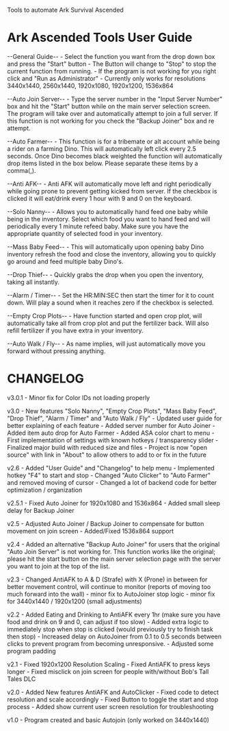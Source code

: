 Tools to automate Ark Survival Ascended


Ark Ascended Tools User Guide
==========================
--General Guide--
     - Select the function you want from the drop down box and press the "Start" button
     - The Button will change to "Stop" to stop the current function from running.
     - If the program is not working for you right click and "Run as Administrator"
     - Currently only works for resolutions 3440x1440, 2560x1440, 1920x1080, 1920x1200, 1536x864

--Auto Join Server--
     - Type the server number in the "Input Server Number" box and hit the "Start" button while on the main server selection screen.  The program will take over and automatically attempt to join a full server.  If this function is not working for you check the "Backup Joiner" box and re attempt.

--Auto Farmer--
     - This function is for a tribemate or alt account while being a rider on a farming Dino.  This will automatically left click every 2.5 seconds.  Once Dino becomes black weighted the function will automatically drop items listed in the box below.  Please separate these items by a comma(,).

--Anti AFK--
     - Anti AFK will automatically move left and right periodically while going prone to prevent getting kicked from server.  If the checkbox is clicked it will eat/drink every 1 hour with 9 and 0 on the keyboard.

--Solo Nanny--
     - Allows you to automatically hand feed one baby while being in the inventory.  Select which food you want to hand feed and will periodically every 1 minute refeed baby.  Make sure you have the appropriate quantity of selected food in your inventory.

--Mass Baby Feed--
     - This will automatically upon opening baby Dino inventory refresh the food and close the inventory, allowing you to quickly go around and feed multiple baby Dino's.

--Drop Thief--
     - Quickly grabs the drop when you open the inventory, taking all instantly.

--Alarm / Timer--
     - Set the HR:MIN:SEC then start the timer for it to count down.  Will play a sound when it reaches zero if the checkbox is selected.

--Empty Crop Plots--
     - Have function started and open crop plot, will automatically take all from crop plot and put the fertilizer back.  Will also refill fertilizer if you have extra in your inventory.

--Auto Walk / Fly--
     - As name implies, will just automatically move you forward without pressing anything.
     
CHANGELOG
==========================
v3.0.1
      - Minor fix for Color IDs not loading properly
      
v3.0
     - New features "Solo Nanny", "Empty Crop
       Plots", "Mass Baby Feed", "Drop Thief",
      "Alarm / Timer" and "Auto Walk / Fly"
     - Updated user guide for better explaining of
       each feature
     - Added server number for Auto Joiner
     - Added item auto drop for Auto Farmer
     - Added ASA color chart to menu
     - First implementation of settings with known
       hotkeys / transparency slider
     - Finalized major build with reduced size and files
     - Project is now "open source" with link in
      "About" to allow others to add to or fix in the
       future

v2.6
     - Added "User Guide" and "Changelog" to help
       menu
     - Implemented hotkey "F4" to start and stop
     - Changed "Auto Clicker" to "Auto Farmer" and
       removed moving of cursor
     - Changed a lot of backend code for better
       optimization / organization

v2.5.1
     - Fixed Auto Joiner for 1920x1080 and 1536x864
     - Added small sleep delay for Backup Joiner

v2.5
     - Adjusted Auto Joiner / Backup Joiner to
       compensate for button movement on join
       screen
     - Added/Fixed 1536x864 support

v2.4
     - Added an alternative "Backup Auto Joiner" for users that the original "Auto Join Server" is not working for. This function works like the original; please hit the start button on the main server selection page with the server you want to join at the top of the list.

v2.3
     - Changed AntiAFK to A & D (Strafe) with X (Prone) in between for better movement control, will continue to monitor (reports of moving too much forward into the wall)
     - minor fix to AutoJoiner stop logic
     - minor fix for 3440x1440 / 1920x1200 (small adjustments)

v2.2
     - Added Eating and Drinking to AntiAFK every 1hr (make sure you have food and drink on 9 and 0, can adjust if too slow)
     - Added extra logic to immediately stop when stop is clicked (would previously try to finish task then stop)
     - Increased delay on AutoJoiner from 0.1 to 0.5 seconds between clicks to prevent program from becoming unresponsive.
     - Adjusted some program padding

v2.1
     - Fixed 1920x1200 Resolution Scaling
     - Fixed AntiAFK to press keys longer
     - Fixed misclick on join screen for people with/without Bob's Tall Tales DLC

v2.0
     - Added New features AntiAFK and AutoClicker
     - Fixed code to detect resolution and scale accordingly
     - Fixed Button to toggle the start and stop process
     - Added show current user screen resolution for troubleshooting

v1.0
     - Program created and basic Autojoin (only worked on 3440x1440)
     
